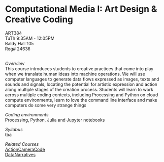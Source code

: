 # Computational Media I: Art Design & Creative Coding


ART384 
<br>
TuTh 9:35AM - 12:05PM
<br>
Baldy Hall 105
<br>
Reg# 24636
<br><br>

<i>Overview </i> <br>
This course introduces students to creative practices that come into play when we translate human ideas into machine operations. We will use computer languages to generate data flows expressed as images, texts and sounds and signals, locating the potential for artistic expression and action along multiple stages of the creation process. Students will learn to work across  multiple coding contexts, including Processing and Python on cloud compute environments, learn to love the command line interface and make computers do some very strange things


<i>Coding environments</i>
<br>
Processing, Python, Julia and Jupyter notebooks

<i>Syllabus</i>
<br>
tba

<i>Related Courses</i>
<br>
[ActionCameraCode](https://github.com/realtechsupport/ActionCameraCode)  
[DataNarratives](https://github.com/realtechsupport/DataNarratives)
